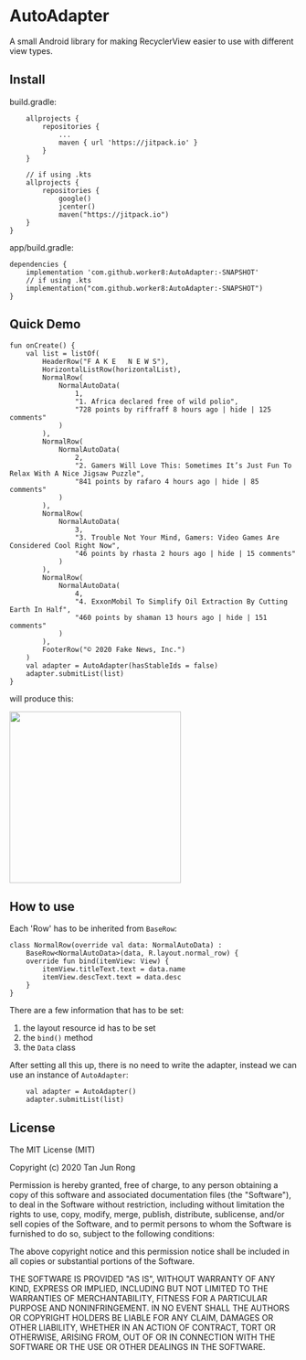 # AutoAdapter

A small Android library for making RecyclerView easier to use with different view types.

## Install

build.gradle:

```
	allprojects {
		repositories {
			...
			maven { url 'https://jitpack.io' }
		}
	}
    
    // if using .kts
    allprojects {
        repositories {
            google()
            jcenter()
            maven("https://jitpack.io")
    }
}
```



app/build.gradle:

```
dependencies {
    implementation 'com.github.worker8:AutoAdapter:-SNAPSHOT'
    // if using .kts
    implementation("com.github.worker8:AutoAdapter:-SNAPSHOT")
}
```


## Quick Demo

```
fun onCreate() {
    val list = listOf(
        HeaderRow("F A K E   N E W S"),
        HorizontalListRow(horizontalList),
        NormalRow(
            NormalAutoData(
                1,
                "1. Africa declared free of wild polio",
                "728 points by riffraff 8 hours ago | hide | 125 comments"
            )
        ),
        NormalRow(
            NormalAutoData(
                2,
                "2. Gamers Will Love This: Sometimes It’s Just Fun To Relax With A Nice Jigsaw Puzzle",
                "841 points by rafaro 4 hours ago | hide | 85 comments"
            )
        ),
        NormalRow(
            NormalAutoData(
                3,
                "3. Trouble Not Your Mind, Gamers: Video Games Are Considered Cool Right Now",
                "46 points by rhasta 2 hours ago | hide | 15 comments"
            )
        ),
        NormalRow(
            NormalAutoData(
                4,
                "4. ExxonMobil To Simplify Oil Extraction By Cutting Earth In Half",
                "460 points by shaman 13 hours ago | hide | 151 comments"
            )
        ),
        FooterRow("© 2020 Fake News, Inc.")
    )
    val adapter = AutoAdapter(hasStableIds = false)
    adapter.submitList(list)
}
```
will produce this:

<img src="https://user-images.githubusercontent.com/1988156/91517829-c23e1180-e929-11ea-803b-9f8bd11ca936.png" width="300" />


## How to use

Each 'Row' has to be inherited from `BaseRow`:

```
class NormalRow(override val data: NormalAutoData) :
    BaseRow<NormalAutoData>(data, R.layout.normal_row) {
    override fun bind(itemView: View) {
        itemView.titleText.text = data.name
        itemView.descText.text = data.desc
    }
}
```

There are a few information that has to be set:

1. the layout resource id has to be set 
2. the `bind()` method
3. the `Data` class

After setting all this up, there is no need to write the adapter, instead we can use an instance of `AutoAdapter`:
```
    val adapter = AutoAdapter()
    adapter.submitList(list)
```

## License

The MIT License (MIT)

Copyright (c) 2020 Tan Jun Rong

Permission is hereby granted, free of charge, to any person obtaining a copy
of this software and associated documentation files (the "Software"), to deal
in the Software without restriction, including without limitation the rights
to use, copy, modify, merge, publish, distribute, sublicense, and/or sell
copies of the Software, and to permit persons to whom the Software is
furnished to do so, subject to the following conditions:

The above copyright notice and this permission notice shall be included in all
copies or substantial portions of the Software.

THE SOFTWARE IS PROVIDED "AS IS", WITHOUT WARRANTY OF ANY KIND, EXPRESS OR
IMPLIED, INCLUDING BUT NOT LIMITED TO THE WARRANTIES OF MERCHANTABILITY,
FITNESS FOR A PARTICULAR PURPOSE AND NONINFRINGEMENT. IN NO EVENT SHALL THE
AUTHORS OR COPYRIGHT HOLDERS BE LIABLE FOR ANY CLAIM, DAMAGES OR OTHER
LIABILITY, WHETHER IN AN ACTION OF CONTRACT, TORT OR OTHERWISE, ARISING FROM,
OUT OF OR IN CONNECTION WITH THE SOFTWARE OR THE USE OR OTHER DEALINGS IN THE
SOFTWARE.
